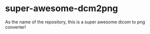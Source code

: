 # super-awesome-dcm2png
As the name of the repository, this is a super awesome dicom to png converter!
